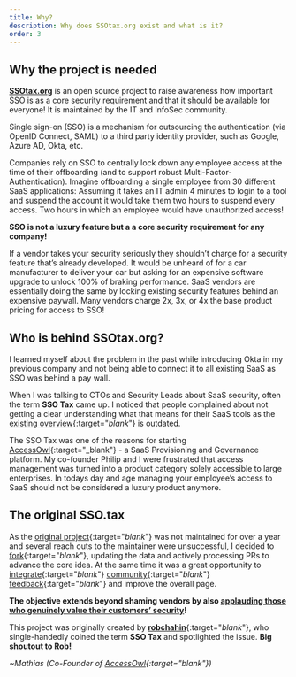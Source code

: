 ```yaml
---
title: Why?
description: Why does SSOtax.org exist and what is it?
order: 3
---
```


## Why the project is needed

[**SSOtax.org**](https://ssotax.org) is an open source project to raise awareness how important SSO is as a core security requirement and that it should be available for everyone! It is maintained by the IT and InfoSec community.

Single sign-on (SSO) is a mechanism for outsourcing the authentication (via OpenID Connect, SAML) to a third party identity provider, such as Google, Azure AD, Okta, etc.

Companies rely on SSO to centrally lock down any employee access at the time of their offboarding (and to support robust Multi-Factor-Authentication). Imagine offboarding a single employee from 30 different SaaS applications: Assuming it takes an IT admin 4 minutes to login to a tool and suspend the account it would take them two hours to suspend every access. Two hours in which an employee would have unauthorized access!

**SSO is not a luxury feature but a a core security requirement for any company!**

If a vendor takes your security seriously they shouldn’t charge for a security feature that’s already developed. It would be unheard of for a car manufacturer to deliver your car but asking for an expensive software upgrade to unlock 100% of braking performance. SaaS vendors are essentially doing the same by locking existing security features behind an expensive paywall. Many vendors charge 2x, 3x, or 4x the base product pricing for access to SSO!

## Who is behind SSOtax.org?

I learned myself about the problem in the past while introducing Okta in my previous company and not being able to connect it to all existing SaaS as SSO was behind a pay wall.

When I was talking to CTOs and Security Leads about SaaS security, often the term **SSO Tax** came up. I noticed that people complained about not getting a clear understanding what that means for their SaaS tools as the [existing overview](http://sso.tax){:target="_blank_"} is outdated.

The SSO Tax was one of the reasons for starting [AccessOwl](https://www.accessowl.io){:target="_blank"} - a SaaS Provisioning and Governance platform. My co-founder Philip and I were frustrated that access management was turned into a product category solely accessible to large enterprises. In todays day and age managing your employee’s access to SaaS should not be considered a luxury product anymore.

## The original SSO.tax

As the [original project](https://sso.tax){:target="_blank_"} was not maintained for over a year and several reach outs to the maintainer were unsuccessful, I decided to [fork](https://github.com/ssotax/ssotax){:target="_blank_"}, updating the data and actively processing PRs to advance the core idea. At the same time it was a great opportunity to [integrate](https://github.com/robchahin/sso-wall-of-shame/issues/100){:target="_blank_"} [community](https://github.com/robchahin/sso-wall-of-shame/issues/36){:target="_blank_"} [feedback](https://github.com/robchahin/sso-wall-of-shame/issues/140){:target="_blank_"} and improve the overall page.

**The objective extends beyond shaming vendors by also [applauding those who genuinely value their customers’ security](friends-of-sso)!**

This project was originally created by [**robchahin**](https://github.com/robchahin){:target="_blank_"}, who single-handedly coined the term **SSO Tax** and spotlighted the issue. **Big shoutout to Rob!**

*~Mathias (Co-Founder of [AccessOwl](https://www.accessowl.io){:target="_blank_"})*